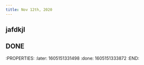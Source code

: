```yaml
---
title: Nov 12th, 2020
---
```


## jafdkjl
## DONE
:PROPERTIES:
:later: 1605151331498
:done: 1605151333872
:END:
